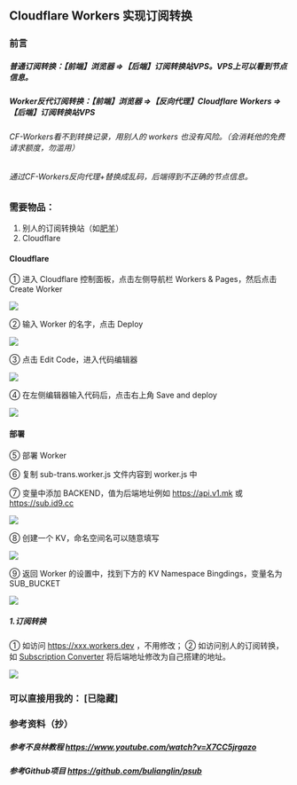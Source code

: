 ## Cloudflare Workers 实现订阅转换

### 前言
##### 普通订阅转换：【前端】浏览器 =>【后端】订阅转换站VPS。VPS上可以看到节点信息。
##### Worker反代订阅转换：【前端】浏览器 =>【反向代理】Cloudflare Workers =>【后端】订阅转换站VPS
###### CF-Workers看不到转换记录，用别人的 workers 也没有风险。（会消耗他的免费请求额度，勿滥用）
###### 通过CF-Workers反向代理+替换成乱码，后端得到不正确的节点信息。

### 需要物品：
1. 别人的订阅转换站（如[肥羊](https://api.v1.mk)）
2. Cloudflare

#### Cloudflare
① 进入 Cloudflare 控制面板，点击左侧导航栏 Workers & Pages，然后点击 Create Worker

![](https://github.com/yzcjd/sub-trans/blob/main/png/1.png?raw=true)

② 输入 Worker 的名字，点击 Deploy

![](https://github.com/yzcjd/sub-trans/blob/main/png/2.png?raw=true)

③ 点击 Edit Code，进入代码编辑器

![](https://github.com/yzcjd/sub-trans/blob/main/png/3.png?raw=true)

④ 在左侧编辑器输入代码后，点击右上角 Save and deploy

![](https://github.com/yzcjd/sub-trans/blob/main/png/4.png?raw=true)




#### 部署

⑤ 部署 Worker

⑥ 复制 sub-trans.worker.js 文件内容到 worker.js 中

⑦ 变量中添加 BACKEND，值为后端地址例如 https://api.v1.mk 或 https://sub.id9.cc

![](https://github.com/yzcjd/sub-trans/blob/main/png/5.png?raw=true)

⑧ 创建一个 KV，命名空间名可以随意填写

![](https://github.com/yzcjd/sub-trans/blob/main/png/6.png?raw=true)

⑨ 返回 Worker 的设置中，找到下方的 KV Namespace Bingdings，变量名为 SUB_BUCKET

![](https://github.com/yzcjd/sub-trans/blob/main/png/7.png?raw=true)

##### 1.订阅转换
① 如访问 https://xxx.workers.dev ，不用修改；
② 如访问别人的订阅转换，如 [Subscription Converter](https://sub-web.netlify.app/) 将后端地址修改为自己搭建的地址。

![](https://github.com/yzcjd/sub-trans/blob/main/png/8.png?raw=true)


### 可以直接用我的： [已隐藏]

### 参考资料（抄）
##### 参考不良林教程 https://www.youtube.com/watch?v=X7CC5jrgazo
##### 参考Github项目 https://github.com/bulianglin/psub

